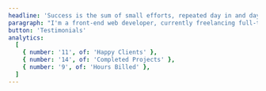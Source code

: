 ```yaml
---
headline: 'Success is the sum of small efforts, repeated day in and day out.'
paragraph: "I'm a front-end web developer, currently freelancing full-time on Upwork, I offer money-back guarantee, premium, after-sales service, you can always check my past client’s feedback in the testimonials section to make sure you are in good hands."
button: 'Testimonials'
analytics:
  [
    { number: '11', of: 'Happy Clients' },
    { number: '14', of: 'Completed Projects' },
    { number: '9', of: 'Hours Billed' },
  ]
---
```

